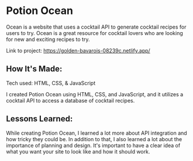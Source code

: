 <h1>Potion Ocean</h1>
<p>Ocean is a website that uses a cocktail API to generate cocktail recipes for users to try. Ocean is a great resource for cocktail lovers who are looking for new and exciting recipes to try.</p>

Link to project: https://golden-bavarois-08239c.netlify.app/

<h2>How It's Made:</h2>
<p>Tech used: HTML, CSS, & JavaScript</p>

<p>I created Potion Ocean using HTML, CSS, and JavaScript, and it utilizes a cocktail API to access a database of cocktail recipes. </p>

<h2>Lessons Learned:</h2>
<p>While creating Potion Ocean, I learned a lot more about API integration and how tricky they could be. In addition to that, I also learned a lot about the importance of planning and design. It's important to have a clear idea of what you want your site to look like and how it should work.</p>
